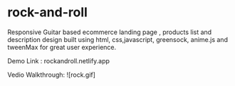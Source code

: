 # rock-and-roll
Responsive Guitar based ecommerce landing page , products list and description design built using html, css,javascript, greensock, anime.js and tweenMax for great user experience.

Demo Link : rockandroll.netlify.app

Vedio Walkthrough:
![rock.gif]


